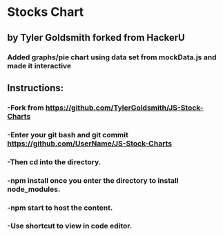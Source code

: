 # Stocks Chart
## by Tyler Goldsmith forked from HackerU
### Added graphs/pie chart using data set from mockData.js and made it interactive

## Instructions:
### -Fork from https://github.com/TylerGoldsmith/JS-Stock-Charts
### -Enter your git bash and git commit https://github.com/UserName/JS-Stock-Charts
### -Then cd into the directory.
### -npm install once you enter the directory to install node_modules.
### -npm start to host the content.
### -Use shortcut to view in code editor.